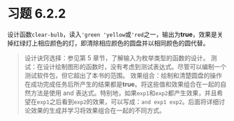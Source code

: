 # 习题 6.2.2
设计函数`clear-bulb`，读入`'green 'yellow`或`'red`之一，输出为**true**，效果是关掉红绿灯上相应颜色的灯，即清除相应颜色的圆盘并以相同颜色的圆代替。
> 设计诀窍选择：参见第 5 章节，了解输入为枚举类型的函数的设计。
> 测试：在设计绘制图形的函数时，没有考虑到测试表达式。尽管可以编制一个测试软件包，但它超出了本书的范围。
> 效果组合：绘制和清楚圆盘的操作在成功完成任务后所产生的结果都是**true**。将这些值和效果组合在一起的自然方法是使用 and 表达式。特别地，如果`exp1`和`exp2`都产生效果，并且希望在`exp1`之后看到`exp2`的效果，可以写成：`and exp1 exp2`。后面将详细讨论效果的生成并学习将效果组合在一起的不同方式。